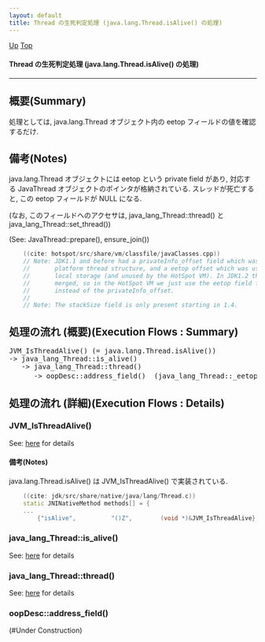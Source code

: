 ```yaml
---
layout: default
title: Thread の生死判定処理 (java.lang.Thread.isAlive() の処理)  
---
```

[Up](no1IkYYOWe.html) [Top](../index.html)

#### Thread の生死判定処理 (java.lang.Thread.isAlive() の処理)  

--- 
## 概要(Summary)
処理としては, java.lang.Thread オブジェクト内の eetop フィールドの値を確認するだけ.

## 備考(Notes)
java.lang.Thread オブジェクトには eetop という private field があり, 対応する JavaThread オブジェクトのポインタが格納されている.
スレッドが死亡すると, この eetop フィールドが NULL になる.

(なお, このフィールドへのアクセサは, java_lang_Thread::thread() と java_lang_Thread::set_thread())

(See: JavaThread::prepare(), ensure_join())


```cpp
    ((cite: hotspot/src/share/vm/classfile/javaClasses.cpp))
    // Note: JDK1.1 and before had a privateInfo_offset field which was used for the
    //       platform thread structure, and a eetop offset which was used for thread
    //       local storage (and unused by the HotSpot VM). In JDK1.2 the two structures
    //       merged, so in the HotSpot VM we just use the eetop field for the thread
    //       instead of the privateInfo_offset.
    //
    // Note: The stackSize field is only present starting in 1.4.
```


## 処理の流れ (概要)(Execution Flows : Summary)
<div class="flow-abst"><pre>
JVM_IsThreadAlive() (= java.lang.Thread.isAlive())
-&gt; java_lang_Thread::is_alive()
   -&gt; java_lang_Thread::thread()
      -&gt; oopDesc::address_field()  (java_lang_Thread::_eetop_offset を引数として呼び出す)
</pre></div>

## 処理の流れ (詳細)(Execution Flows : Details)
### JVM_IsThreadAlive()
See: [here](no2114L41.html) for details
#### 備考(Notes)
java.lang.Thread.isAlive() は JVM_IsThreadAlive() で実装されている.


```cpp
    ((cite: jdk/src/share/native/java/lang/Thread.c))
    static JNINativeMethod methods[] = {
    ...
        {"isAlive",          "()Z",        (void *)&JVM_IsThreadAlive},
```


### java_lang_Thread::is_alive()
See: [here](no21149BF.html) for details
### java_lang_Thread::thread()
See: [here](no2114KML.html) for details
### oopDesc::address_field()
(#Under Construction)







